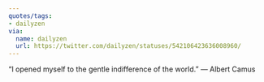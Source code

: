 ```yaml
---
quotes/tags:
- dailyzen
via:
  name: dailyzen
  url: https://twitter.com/dailyzen/statuses/542106423636008960/
---
```


“I opened myself to the gentle indifference of the world.” ― Albert Camus